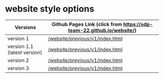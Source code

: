 # website style options

Versions | Github Pages Link (click from https://sdp-team-22.github.io/website/) |
--- | --- |
version 1 | [/website/previous/v1/index.html](/website/previous/v1/index.html)
version 1.1 (latest version) | [/website/previous/v1/index.html](/website/previous/v1.1/index.html) |
version 2 | [/website/previous/v1/index.html](/website/previous/v2/index.html) |
version 3 | [/website/previous/v1/index.html](/website/previous/v3/index.html) |